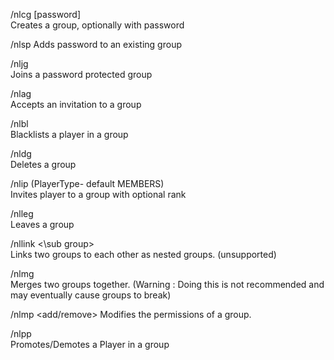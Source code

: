 /nlcg <group> [password] 	
  Creates a group, optionally with password
  
/nlsp <group> <password>
  Adds password to an existing group
  
/nljg <group> <password> 	
  Joins a password protected group
  
/nlag <group> 	
  Accepts an invitation to a group
  
/nlbl <group> <player> 	
  Blacklists a player in a group
  
/nldg <group> 	
  Deletes a group
  
/nlip <group> <player> (PlayerType- default MEMBERS) 	
  Invites player to a group with optional rank
  
/nlleg <group> 	
  Leaves a group
  
/nllink <super group> <\sub group> 	
  Links two groups to each other as nested groups. (unsupported)
  
/nlmg <The group left> <The group that will be gone> 	
  Merges two groups together. (Warning : Doing this is not recommended and may eventually cause groups to break)
  
/nlmp <group> <add/remove> <PlayerType> <PermissionType>
  Modifies the permissions of a group.
  
/nlpp <group> <player> <playertype> 	
  Promotes/Demotes a Player in a group
